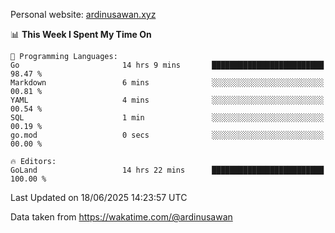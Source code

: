 Personal website: [ardinusawan.xyz](https://ardinusawan.xyz)

<!--START_SECTION:waka-->
📊 **This Week I Spent My Time On** 

```text
💬 Programming Languages: 
Go                       14 hrs 9 mins       █████████████████████████   98.47 % 
Markdown                 6 mins              ░░░░░░░░░░░░░░░░░░░░░░░░░   00.81 % 
YAML                     4 mins              ░░░░░░░░░░░░░░░░░░░░░░░░░   00.54 % 
SQL                      1 min               ░░░░░░░░░░░░░░░░░░░░░░░░░   00.19 % 
go.mod                   0 secs              ░░░░░░░░░░░░░░░░░░░░░░░░░   00.00 % 

🔥 Editors: 
GoLand                   14 hrs 22 mins      █████████████████████████   100.00 % 
```


 Last Updated on 18/06/2025 14:23:57 UTC
<!--END_SECTION:waka-->
Data taken from https://wakatime.com/@ardinusawan
